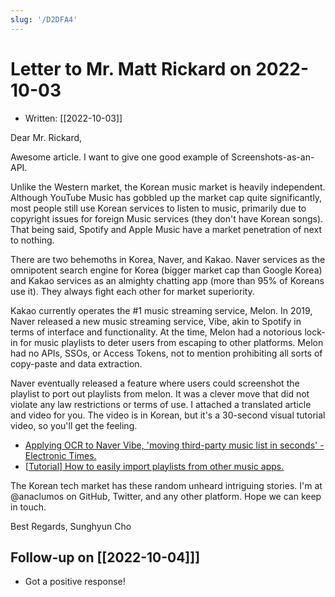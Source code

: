 ```yaml
---
slug: '/D2DFA4'
---
```


# Letter to Mr. Matt Rickard on 2022-10-03

- Written: [[2022-10-03]]

Dear Mr. Rickard,

Awesome article. I want to give one good example of Screenshots-as-an-API.

Unlike the Western market, the Korean music market is heavily independent.
Although YouTube Music has gobbled up the market cap quite significantly, most people still use Korean services to listen to music, primarily due to copyright issues for foreign Music services (they don't have Korean songs).
That being said, Spotify and Apple Music have a market penetration of next to nothing.

There are two behemoths in Korea, Naver, and Kakao.
Naver services as the omnipotent search engine for Korea (bigger market cap than Google Korea) and Kakao services as an almighty chatting app (more than 95% of Koreans use it).
They always fight each other for market superiority.

Kakao currently operates the #1 music streaming service, Melon.
In 2019, Naver released a new music streaming service, Vibe, akin to Spotify in terms of interface and functionality.
At the time, Melon had a notorious lock-in for music playlists to deter users from escaping to other platforms.
Melon had no APIs, SSOs, or Access Tokens, not to mention prohibiting all sorts of copy-paste and data extraction.

Naver eventually released a feature where users could screenshot the playlist to port out playlists from melon.
It was a clever move that did not violate any law restrictions or terms of use.
I attached a translated article and video for you.
The video is in Korean, but it's a 30-second visual tutorial video, so you'll get the feeling.

- [Applying OCR to Naver Vibe, 'moving third-party music list in seconds' - Electronic Times.](https://www-etnews-com.translate.goog/20190410000104?_x_tr_sl=ko&_x_tr_tl=en&_x_tr_hl=en&_x_tr_pto=wapp)
- [[Tutorial] How to easily import playlists from other music apps.](https://www.youtube.com/watch?v=lIs51GVQnDw)

The Korean tech market has these random unheard intriguing stories.
I'm at @anaclumos on GitHub, Twitter, and any other platform.
Hope we can keep in touch.

Best Regards,
Sunghyun Cho

## Follow-up on [[2022-10-04]]]

- Got a positive response!
